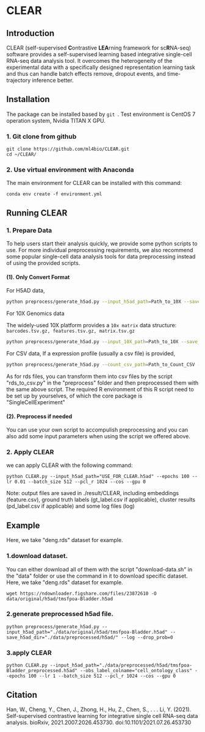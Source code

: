 # CLEAR

## Introduction

CLEAR (self-supervised **C**ontrastive **LEA**rning framework for sc**R**NA-seq) software provides a self-supervised learning based integrative single-cell RNA-seq data analysis tool. It overcomes the heterogeneity of the experimental data with a specifically designed representation learning task and thus can handle batch effects remove, dropout events, and time-trajectory inference better.

## Installation

The package can be installed based by `git `. Test environment is CentOS 7 operation system, Nvidia TITAN X GPU.

### 1. Git clone from github

```
git clone https://github.com/ml4bio/CLEAR.git
cd ~/CLEAR/
```

### 2. Use virtual environment with Anaconda
The main environment for CLEAR can be installed with this command:
```
conda env create -f environment.yml
```

## Running CLEAR

### 1. Prepare Data

To help users start their analysis quickly, we provide some python scripts to use. 
For more individual preprocessing requirements, we also recommend some popular single-cell data analysis tools for data preprocessing instead of using the provided scripts.

#### (1). Only Convert Format

For H5AD data,
```bash
python preprocess/generate_h5ad.py --input_h5ad_path=Path_to_10X --save_h5ad_dir=Path_to_Save_Folder
```

For 10X Genomics data

The widely-used 10X platform provides a `10x matrix` data structure: `barcodes.tsv.gz, features.tsv.gz, matrix.tsv.gz`
```bash
python preprocess/generate_h5ad.py --input_10X_path=Path_to_10X --save_h5ad_dir=Path_to_Save_Folder
```

For CSV data,  If a expression profile (usually a csv file) is provided, 

```bash
python preprocess/generate_h5ad.py --count_csv_path=Path_to_Count_CSV --label_csv_path=Path_to_Label_CSV --save_h5ad_dir=Path_to_Save_Folder
```

As for rds files, you can transform them into csv files by the script "rds_to_csv.py" in the "preprocess" folder and then preprocessed them with the same above script.
The required R environment of this R script need to be set up by yourselves, of which the core package is "SingleCellExperiment"

#### (2). Preprocess if needed
You can use your own script to accompulish preprocessing and you can also add some input parameters when using the script we offered above. 



### 2. Apply CLEAR

we can apply CLEAR with the following command:
```
python CLEAR.py --input_h5ad_path="USE_FOR_CLEAR.h5ad" --epochs 100 --lr 0.01 --batch_size 512 --pcl_r 1024 --cos --gpu 0
```
Note: output files are saved in ./result/CLEAR, including embeddings (feature.csv), ground truth labels (gt_label.csv if applicable), cluster results (pd_label.csv if applicable) and some log files (log)

## Example
Here, we take "deng.rds" dataset for example.
### 1.download dataset.
You can either download all of them with the script "download-data.sh" in the "data" folder or use the command in it to download specific dataset.
Here, we take "deng.rds" dataset for example.
```
wget https://ndownloader.figshare.com/files/23872610 -O data/original/h5ad/tmsfpoa-Bladder.h5ad
```

### 2.generate preprocessed h5ad file.
```
python preprocess/generate_h5ad.py --input_h5ad_path="./data/original/h5ad/tmsfpoa-Bladder.h5ad" --save_h5ad_dir="./data/preprocessed/h5ad/" --log --drop_prob=0
```

### 3.apply CLEAR
```
python CLEAR.py --input_h5ad_path="./data/preprocessed/h5ad/tmsfpoa-Bladder_preprocessed.h5ad" --obs_label_colname="cell_ontology_class" --epochs 100 --lr 1 --batch_size 512 --pcl_r 1024 --cos --gpu 0
```

## Citation

Han, W., Cheng, Y., Chen, J., Zhong, H., Hu, Z., Chen, S., . . . Li, Y. (2021). Self-supervised contrastive learning for integrative single cell RNA-seq data analysis. bioRxiv, 2021.2007.2026.453730. doi:10.1101/2021.07.26.453730

